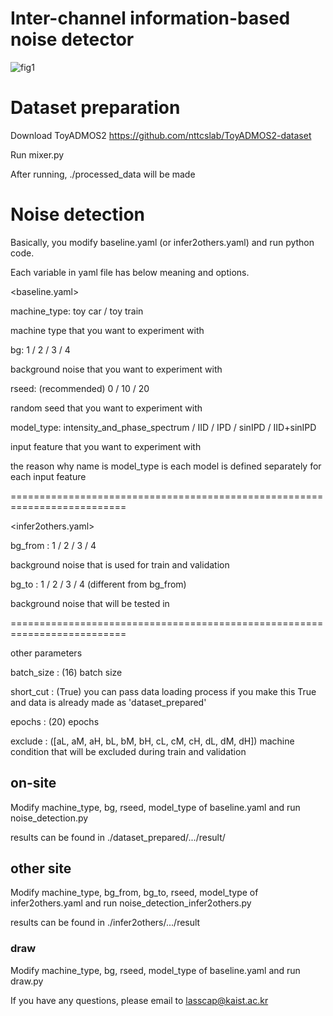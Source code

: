 # Inter-channel information-based noise detector

![fig1](https://github.com/jim8220/ic_ib_nd/assets/68427972/cc192122-db30-4c8b-a06e-4fe142e92381)

# Dataset preparation
Download ToyADMOS2 https://github.com/nttcslab/ToyADMOS2-dataset

Run mixer.py

After running, ./processed_data will be made

# Noise detection

Basically, you modify baseline.yaml (or infer2others.yaml) and run python code.

Each variable in yaml file has below meaning and options.

<baseline.yaml>

machine_type: toy car / toy train


machine type that you want to experiment with

bg: 1 / 2 / 3 / 4


background noise that you want to experiment with

rseed: (recommended) 0 / 10 / 20


random seed that you want to experiment with

model_type: intensity_and_phase_spectrum / IID / IPD / sinIPD / IID+sinIPD


input feature that you want to experiment with


the reason why name is model_type is each model is defined separately for each input feature

==========================================================================

<infer2others.yaml>

bg_from : 1 / 2 / 3 / 4


background noise that is used for train and validation

bg_to : 1 / 2 / 3 / 4 (different from bg_from)


background noise that will be tested in

==========================================================================

other parameters

batch_size : (16) batch size


short_cut : (True) you can pass data loading process if you make this True and data is already made as 'dataset_prepared'


epochs : (20) epochs


exclude : ([aL, aM, aH, bL, bM, bH, cL, cM, cH, dL, dM, dH]) machine condition that will be excluded during train and validation


## on-site
Modify machine_type, bg, rseed, model_type of baseline.yaml and run noise_detection.py

results can be found in ./dataset_prepared/.../result/

## other site
Modify machine_type, bg_from, bg_to, rseed, model_type of infer2others.yaml and run noise_detection_infer2others.py

results can be found in ./infer2others/.../result

### draw
Modify machine_type, bg, rseed, model_type of baseline.yaml and run draw.py

If you have any questions, please email to lasscap@kaist.ac.kr
